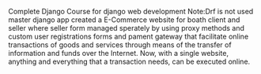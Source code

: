 Complete Django Course for django web development
Note:Drf is not used
master django app 
created a E-Commerce website for boath client and seller where seller form managed sperately by using proxy methods and custom user registrations forms and pament gateway  that facilitate online transactions of goods and services through means of the transfer of information and funds over the Internet. Now, with a single website, anything and everything that a transaction needs, can be executed online.
